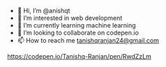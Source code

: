 - 👋 Hi, I’m @anishqt
- 👀 I’m interested in web development
- 🌱 I’m currently learning machine learning
- 💞️ I’m looking to collaborate on codepen.io
- 📫 How to reach me tanishqranjan24@gmail.com


<!---
anishqt/anishqt is a ✨ special ✨ repository because its `README.md` (this file) appears on your GitHub profile.
You can click the Preview link to take a look at your changes.
--->
https://codepen.io/Tanishq-Ranjan/pen/RwdZzLm
